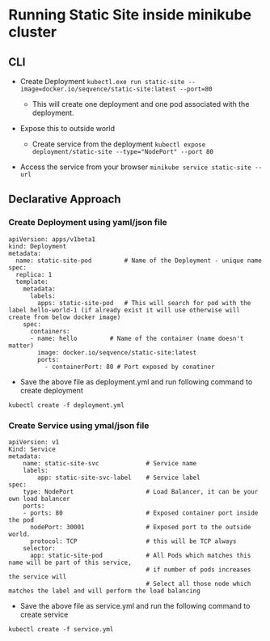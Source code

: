 # Running Static Site inside minikube cluster

## CLI

* Create Deployment `kubectl.exe run static-site --image=docker.io/seqvence/static-site:latest --port=80`

    * This will create one deployment and one pod associated with the deployment.

* Expose this to outside world 
    * Create service from the deployment `kubectl expose deployment/static-site --type="NodePort" --port 80`

* Access the service from your browser `minikube service static-site --url`

## Declarative Approach

### Create Deployment using yaml/json file

```
apiVersion: apps/v1beta1
kind: Deployment
metadata: 
  name: static-site-pod         # Name of the Deployment - unique name
spec:
  replica: 1
  template:
    metadata:
      labels:
        apps: static-site-pod   # This will search for pod with the label hello-world-1 (if already exist it will use otherwise will create from below docker image)
    spec:
      containers:
      - name: hello         # Name of the container (name doesn't matter)
        image: docker.io/seqvence/static-site:latest
        ports:
          - containerPort: 80 # Port exposed by conatiner
```

* Save the above file as deployment.yml and run following command to create deployment

```
kubectl create -f deployment.yml
```

### Create Service using ymal/json file

```
apiVersion: v1
Kind: Service
metadata:
    name: static-site-svc             # Service name
    labels:
        app: static-site-svc-label    # Service label
spec:
    type: NodePort                    # Load Balancer, it can be your own load balancer
    ports:
    - ports: 80                       # Exposed container port inside the pod
      nodePort: 30001                 # Exposed port to the outside world.
      protocol: TCP                   # this will be TCP always 
    selector:
      app: static-site-pod            # All Pods which matches this name will be part of this service, 
                                      # if number of pods increases the service will
                                      # Select all those node which matches the label and will perform the load balancing 

```

* Save the above file as service.yml and run the following command to create service

```
kubectl create -f service.yml
```